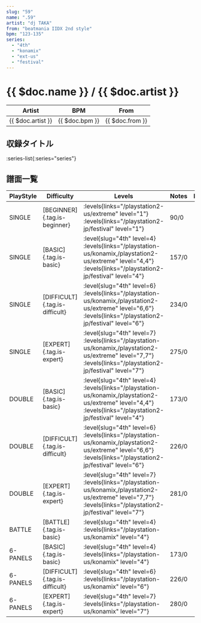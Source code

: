 ```yaml
---
slug: "59"
name: ".59"
artist: "dj TAKA"
from: "beatmania IIDX 2nd style"
bpm: "123-135"
series:
  - "4th"
  - "konamix"
  - "ext-us"
  - "festival"
---
```


# {{ $doc.name }} / {{ $doc.artist }}

|Artist|BPM|From|
|------|---|----|
|{{ $doc.artist }}|{{ $doc.bpm }}|{{ $doc.from }}|

## 収録タイトル

:series-list{:series="series"}

## 譜面一覧

|PlayStyle|Difficulty|Levels|Notes|Movie|
|---------|----------|------|-----|-----|
|SINGLE|[BEGINNER]{.tag.is-beginner}| :levels{links="/playstation2-us/extreme" level="1"} :levels{links="/playstation2-jp/festival" level="1"}|90/0||
|SINGLE|[BASIC]{.tag.is-basic}|<div class="field is-grouped is-grouped-multiline"> :level{slug="4th" level=4} :levels{links="/playstation-us/konamix,/playstation2-us/extreme" level="4,4"} :levels{links="/playstation2-jp/festival" level="4"}</div>|157/0||
|SINGLE|[DIFFICULT]{.tag.is-difficult}|<div class="field is-grouped is-grouped-multiline"> :level{slug="4th" level=6} :levels{links="/playstation-us/konamix,/playstation2-us/extreme" level="6,6"} :levels{links="/playstation2-jp/festival" level="6"}</div>|234/0||
|SINGLE|[EXPERT]{.tag.is-expert}|<div class="field is-grouped is-grouped-multiline"> :level{slug="4th" level=7} :levels{links="/playstation-us/konamix,/playstation2-us/extreme" level="7,7"} :levels{links="/playstation2-jp/festival" level="7"}</div>|275/0||
|DOUBLE|[BASIC]{.tag.is-basic}|<div class="field is-grouped is-grouped-multiline"> :level{slug="4th" level=4} :levels{links="/playstation-us/konamix,/playstation2-us/extreme" level="4,4"} :levels{links="/playstation2-jp/festival" level="4"}</div>|173/0||
|DOUBLE|[DIFFICULT]{.tag.is-difficult}|<div class="field is-grouped is-grouped-multiline"> :level{slug="4th" level=6} :levels{links="/playstation-us/konamix,/playstation2-us/extreme" level="6,6"} :levels{links="/playstation2-jp/festival" level="6"}</div>|226/0||
|DOUBLE|[EXPERT]{.tag.is-expert}|<div class="field is-grouped is-grouped-multiline"> :level{slug="4th" level=7} :levels{links="/playstation-us/konamix,/playstation2-us/extreme" level="7,7"} :levels{links="/playstation2-jp/festival" level="7"}</div>|281/0||
|BATTLE|[BATTLE]{.tag.is-basic}|<div class="field is-grouped is-grouped-multiline"> :level{slug="4th" level=4} :levels{links="/playstation-us/konamix" level="4"}</div>|||
|6-PANELS|[BASIC]{.tag.is-basic}|<div class="field is-grouped is-grouped-multiline"> :level{slug="4th" level=4} :levels{links="/playstation-us/konamix" level="4"}</div>|173/0||
|6-PANELS|[DIFFICULT]{.tag.is-difficult}|<div class="field is-grouped is-grouped-multiline"> :level{slug="4th" level=6} :levels{links="/playstation-us/konamix" level="6"}</div>|226/0||
|6-PANELS|[EXPERT]{.tag.is-expert}|<div class="field is-grouped is-grouped-multiline"> :level{slug="4th" level=7} :levels{links="/playstation-us/konamix" level="7"}</div>|280/0||
